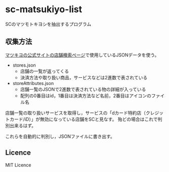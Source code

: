 # sc-matsukiyo-list

SCのマツモトキヨシを抽出するプログラム

## 収集方法

[マツキヨの公式サイトの店舗検索ページ](https://www.matsukiyo.co.jp/map/search)で使用しているJSONデータを使う。
- stores.json
    - 店舗の一覧が返ってくる
    - 決済方法や取り扱い商品，サービスなどは2進数で表されている
- storeAttributes.json
    - 店舗一覧のJSONで2進数で表されている物の詳細が入っている
    - 配列の0番目はid，1番目は決済方法など名前，2番目はアイコンのファイル名

店舗一覧の取り扱いサービスを取得し，サービスの「dカード特約店（クレジットカード/iD）」が無効になっている店舗をSCと見なす。
殆どの場合はこれで判別出来るはず。

これらを自動的に判別し，JSONファイルに書き出す。

## Licence

MIT Licence
